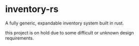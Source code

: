 # inventory-rs
A fully generic, expandable inventory system built in rust.

this project is on hold due to some difficult or unknown design requirements.
